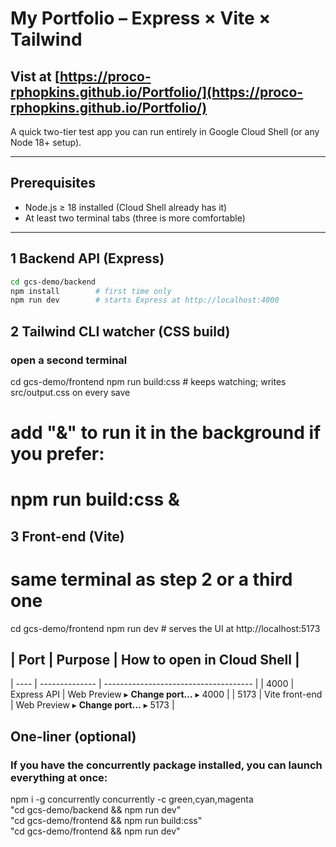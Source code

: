 # My Portfolio – Express × Vite × Tailwind

## Vist at [https://proco-rphopkins.github.io/Portfolio/](https://proco-rphopkins.github.io/Portfolio/)

A quick two-tier test app you can run entirely in Google Cloud Shell (or any Node 18+ setup).

---

## Prerequisites
* Node.js ≥ 18 installed (Cloud Shell already has it)
* At least two terminal tabs (three is more comfortable)

---

## 1  Backend API (Express)

```bash
cd gcs-demo/backend
npm install        # first time only
npm run dev        # starts Express at http://localhost:4000
```

## 2 Tailwind CLI watcher (CSS build)
### open a second terminal
cd gcs-demo/frontend
npm run build:css  # keeps watching; writes src/output.css on every save
# add "&" to run it in the background if you prefer:
# npm run build:css &


## 3 Front-end (Vite)
# same terminal as step 2 or a third one
cd gcs-demo/frontend
npm run dev        # serves the UI at http://localhost:5173

## | Port | Purpose        | How to open in Cloud Shell |
| ---- | -------------- | ------------------------------------- |
| 4000 | Express API    | Web Preview ▸ **Change port…** ▸ 4000 |
| 5173 | Vite front-end | Web Preview ▸ **Change port…** ▸ 5173 |

## One-liner (optional) 
### If you have the concurrently package installed, you can launch everything at once:
npm i -g concurrently
concurrently -c green,cyan,magenta \
  "cd gcs-demo/backend && npm run dev" \
  "cd gcs-demo/frontend && npm run build:css" \
  "cd gcs-demo/frontend && npm run dev"
